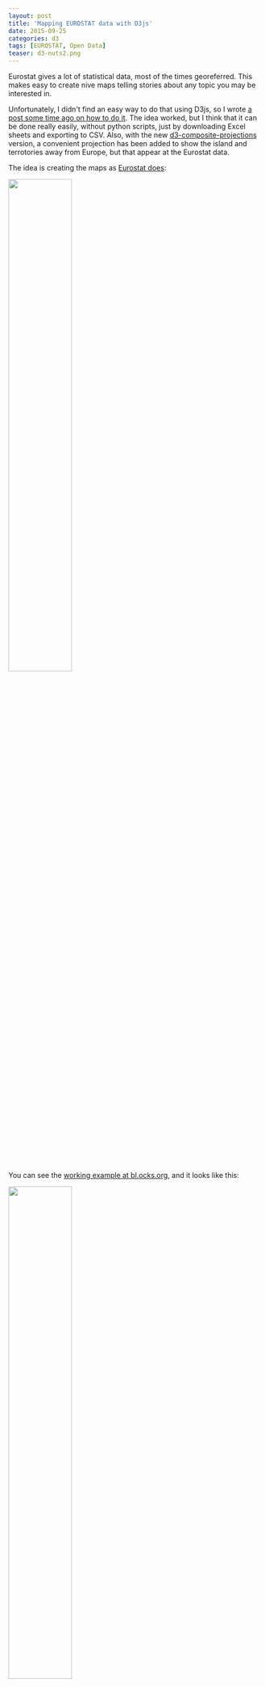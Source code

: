 ```yaml
---
layout: post
title: 'Mapping EUROSTAT data with D3js'
date: 2015-09-25
categories: d3
tags: [EUROSTAT, Open Data]
teaser: d3-nuts2.png
---
```


Eurostat gives a lot of statistical data, most of the times georeferred. This makes easy to create nive maps telling stories about any topic you may be interested in.

Unfortunately, I didn't find an easy way to do that using D3js, so I wrote [a post some time ago on how to do it][original post]. The idea worked, but I think that it can be done really easily, without python scripts, just by downloading Excel sheets and exporting to CSV. Also, with the new [d3-composite-projections][d3-composite-projections] version, a convenient projection has been added to show the island and terrotories away from Europe, but that appear at the Eurostat data.

The idea is creating the maps as [Eurostat does][example map]:

<a href="http://ec.europa.eu/eurostat/statistics-explained/images/a/ae/Urban_rural_typology_for_NUTS3_new.png"><img width="50%" src="{{ site.baseurl }}/images/d3/d3-nuts/example.png"/></a>

You can see the [working example at bl.ocks.org][gist example], and it looks like this:

<img width="50%" src="{{ site.baseurl }}/images/d3/d3-nuts/final-map.png"/>

## Downloading some sample data

To create a map, you will need two data sources:

1. The regions where the data belongs. The regions are coded in a system called NUTS (Nomenclature of territorial units for statistics)
2. The data you want to represent at each region, such as _Greenhouse gas emisions_, _murders_, etc

### NUTS regions

Getting the regions and using them in TopoJSON format is not very straigth forward, so I did it for you.

The files are at [this gist][https://gist.github.com/rveciana/5919944], with the names nuts0.json, nuts1.json, etc. You can use _rawgit_ to get the files without downloading them. To get the nuts3 topojson:

    https://cdn.rawgit.com/rveciana/5919944/raw/19dc3e37a6ca5ebb05d3a2d96a1f499d6cc3411c/nuts3.json

If you want to know how to generate these TopoJSONs, you can check [the next post][topojson tutorial]

### Getting the information data

To get the data, you have first to decide which data to use. In my case, I have chosen to map the amount of people at risk of poverty or social exclusion. To do it, [from the main page][eurostat], I have done:

Population and Social conditions -> Income and living conditions -> Main Tables -> People at risk of poverty or social exclusion by NUTS 2 regions.

From there, choose _Tables, maps and graphs interface_:

<img src="{{ site.baseurl }}/images/d3/d3-nuts/table.png"/>

Choose the _More data in the source dataset_ button:

<img src="{{ site.baseurl }}/images/d3/d3-nuts/source-dataset.png"/>

Then, the GEO _+ button_:

<img src="{{ site.baseurl }}/images/d3/d3-nuts/geo.png"/>

Once there, ask to get not just the region names, but the labels too, so the topoJSON codes can be used. Don't forget to click the _update_ button:

<img src="{{ site.baseurl }}/images/d3/d3-nuts/labels.png"/>

Now you can click the _download_ button and ask to have the labels in a separate column from the name (or doing it yourself will be a mess, believe me):

<img src="{{ site.baseurl }}/images/d3/d3-nuts/download.png"/>

Oce the excel file is generated, export it to CSV. In our case, two tables are generated. I have chosen the first one _percentage of total population_, and remove the other parts.

Why not generating CSV files directly if there is an option? Because it will generate a row for each year and region, making things much more difficult.

## Creating the map

To create the map, I've done it as usual, but loading a the csv with the variable data. This way, just by changing the csv, creating new maps is very easy. The working example is at [bl.ocks.org][gist example].

Some things deserve a little explanation.

### Creating the color scale:

{% highlight js %}
var scale = d3.scale.quantize().domain([10,60]).range(colorbrewer.OrRd[9]);
{% endhighlight %}
I have used the _colorbrewer2_ library, which gives many color scales already made. You just have to choose how many colors to use (9 in the example) and the scale name (OrRd). Choosing one is really simple. Just go to the [library page][colorbrewer] and play with the examples until you have the codes.

The domain indicates the maximum and minumum values for the scale. Since no country has values lower than 10 or higher than 60, I forced these limits.

### Choosing the color to paint the region:

{% highlight js %}
.style("fill",function(d){
var value = data[d.id];
if (isNaN(value)){
value = data[d.id.substring(0,2)];
}
if (isNaN(value)){
return "#fff";
}

      return scale(value);
      })

{% endhighlight %}

I took this data because it's not perfect. Some data is given by NUTS2 and other by NUTS1. This is, some is given by country and other by quite large regions.

- _data_ has all the csv data as a structure. When choosing the key _d.id_, the data for the current region should be used.
- The regions with NUTS1 data won't work, since the code is for the whole country, not for the region. Fortunately, the NUTS2 codes include the NUTS1 code. This is _UK12_ belongs to _UK_. Thats why I used the conditional. If no value is found, we try with the first two characters, and the NUTS1 code may match then.
- In some cases, the region is not found, since it's not in the CSV file. A white color is then returned.

To show a small tooltip, a similar solution is used.

The whole code, running at [bl.ocks.org][gist example] is this one:

{% highlight js %}

<!DOCTYPE html>
<meta charset="utf-8">
<style>

.border {
stroke: #000;
fill: none;

}
.graticule {
fill: none;
stroke: #777;
stroke-width: .5px;
stroke-opacity: .5;
}

div.tooltip {
position: absolute;
text-align: center;
width: 84px;
height: 64px;
padding: 2px;
font: 12px sans-serif;
background: lightgrey;
border: 0px;
border-radius: 8px;
pointer-events: none;
}
</style>

<body>
<h1>People at risk of poverty or social exclusion by NUTS 2 regions</h1>
<script src="http://d3js.org/d3.v3.min.js"></script>
<script src="http://d3js.org/topojson.v1.min.js"></script>
<script src="http://d3js.org/colorbrewer.v1.min.js"></script>
<script src="https://cdn.rawgit.com/rveciana/d3-composite-projections/v0.2.0/composite-projections.min.js"></script>
<script>

var div = d3.select("body").append("div")
.attr("class", "tooltip")
.style("opacity", 0);

var width = 600,
height = 500;

var projection = d3.geo.conicConformalEurope();
var graticule = d3.geo.graticule();

var path = d3.geo.path()
.projection(projection);

var scale = d3.scale.quantize().domain([10,60]).range(colorbrewer.OrRd[9]);
var svg = d3.select("body").append("svg")
.attr("width", width)
.attr("height", height);

    svg.append("path")
        .datum(graticule)
        .attr("class", "graticule")
        .attr("d", path);

d3.json("https://cdn.rawgit.com/rveciana/5919944/raw//nuts2.json", function(error, europe) {
d3.csv("povertry_rate.csv", function(error, povrate) {
var land = topojson.feature(europe, europe.objects.nuts2);

    data = {};
    povrate.forEach(function(d) {
      data[d.GEO] = d['2013'];
    });

    console.info(data);
    svg.selectAll("path")
      .data(land.features)
      .enter()
      .append("path")
      .attr("d", path)
      .style("stroke","#000")
      .style("stroke-width",".5px")
      .style("fill",function(d){
            var value = data[d.id];
            if (isNaN(value)){
              value = data[d.id.substring(0,2)];
            }
            if (isNaN(value)){
              return "#fff";
            }

            return scale(value);
            })
      .on("mouseover", function(d,i) {
            var value = data[d.id];
            if (isNaN(value)){
              value = data[d.id.substring(0,2)];
            }
            div.transition()
                .duration(200)
                .style("opacity", 0.9);
            div.html("<b>"+d.properties.name+"</b><br/>" + value + "%")
                .style("left", (d3.event.pageX) + "px")
                .style("top", (d3.event.pageY - 28) + "px");
        })
      .on("mouseout", function(d,i) {
          div.transition()
              .duration(500)
              .style("opacity", 0);
        });

        svg
          .append("path")
            .style("fill","none")
            .style("stroke","#000")
            .attr("d", projection.getCompositionBorders());

});
});

</script>
{% endhighlight %}

[original post]: http://geoexamples.blogspot.com.es/2013/10/using-eurostats-data-with-d3js.html
[d3-composite-projections]: http://geoexamples.com/d3-composite-projections/
[example map]: http://ec.europa.eu/eurostat/statistics-explained/images/a/ae/Urban_rural_typology_for_NUTS3_new.png
[gist]: https://gist.github.com/rveciana/5919944
[topojson tutorial]: d3-EUROSTAT-topojson.html
[eurostat]: http://ec.europa.eu/eurostat
[gist example]: http://bl.ocks.org/rveciana/e3c02fe71f8dc63041ea
[colorbrewer]: http://colorbrewer2.org/
